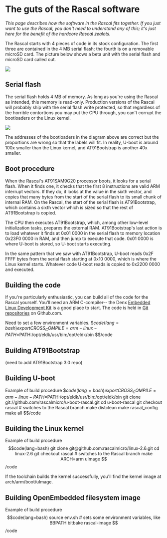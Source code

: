 # The guts of the Rascal software #

*This page describes how the software in the Rascal fits together. If you just want to use the Rascal, you don't need to understand any of this; it's just here for the benefit of the hardcore Rascal zealots.*

The Rascal starts with 4 pieces of code in its stock configuration. The first three are contained in the 4 MB serial flash; the fourth is on a removable microSD card. The picture below shows a beta unit with the serial flash and microSD card called out.

<img src="http://rascalmicro.com/img/rascal-with-boot-labels.jpg">

## Serial flash ##

The serial flash holds 4 MB of memory. As long as you're using the Rascal as intended, this memory is read-only. Production versions of the Rascal will probably ship with the serial flash write protected, so that regardless of the horrible contortions you may put the CPU through, you can't corrupt the bootloaders or the Linux kernel.

<img src="http://rascalmicro.com/img/4-mb-serial-flash-memory-layout.png">

The addresses of the bootloaders in the diagram above are correct but the proportions are wrong so that the labels will fit. In reality, U-boot is around 100x smaller than the Linux kernel, and AT91Bootstrap is another 40x smaller.

## Boot procedure ##

When the Rascal's AT91SAM9G20 processor boots, it looks for a serial flash. When it finds one, it checks that the first 8 instructions are valid ARM interrupt vectors. If they do, it looks at the value in the sixth vector, and copies that many bytes from the start of the serial flash to its small chunk of internal RAM. On the Rascal, the start of the serial flash is AT91Bootstrap, which contains a sixth vector which is sized so that the rest of AT91Bootstrap is copied.

The CPU then executes AT91Bootstrap, which, among other low-level initialization tasks, prepares the external RAM. AT91Bootstrap's last action is to load whatever it finds at 0x01 0000 in the serial flash to memory location 0x23F0 0000 in RAM, and then jump to execute that code. 0x01 0000 is where U-boot is stored, so U-boot starts executing.

In the same pattern that we saw with AT91Bootstrap, U-boot reads 0x2F FFFF bytes from the serial flash starting at 0x10 0000, which is where the Linux kernel starts. Whatever code U-boot reads is copied to 0x2200 0000 and executed.

## Building the code ##

If you're particularly enthusiastic, you can build all of the code for the Rascal yourself. You'll need an ARM C-compiler-- the Denx [Embedded Linux Development Kit][1] is a good place to start. The code is held in [Git repositories][2] on Github.com.

Need to set a few environment variables.
$$code(lang=bash)
export CROSS_COMPILE=arm-linux-
PATH=$PATH:/opt/eldk/usr/bin:/opt/eldk/bin
$$/code

## Building AT91Bootstrap ##
(need to add AT91Bootstrap 3.0 repo)

## Building U-boot ##
Example of build procedure
$$code(lang=bash)
export CROSS_COMPILE=arm-linux-
PATH=$PATH:/opt/eldk/usr/bin:/opt/eldk/bin
git clone git://github.com/rascalmicro/u-boot-rascal.git
cd u-boot-rascal
git checkout rascal # switches to the Rascal branch
make distclean
make rascal_config
make all
$$/code

## Building the Linux kernel ##
Example of build procedure
$$code(lang=bash)
git clone git@github.com:rascalmicro/linux-2.6.git
cd linux-2.6
git checkout rascal # switches to the Rascal branch
make ARCH=arm uImage
$$/code

If the toolchain builds the kernel successfully, you'll find the kernel image at arch/arm/boot/uImage.

## Building OpenEmbedded filesystem image ##
Example of build procedure
$$code(lang=bash)
source env.sh # sets some environment variables, like BBPATH
bitbake rascal-image
$$/code

[1]: http://www.denx.de/wiki/view/DULG/ELDKAvailability
[2]: https://github.com/rascalmicro/
